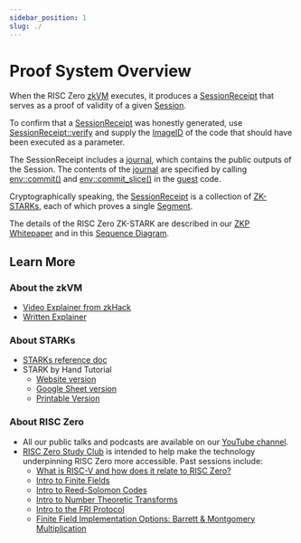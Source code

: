 ```yaml
---
sidebar_position: 1
slug: ./
---
```


# Proof System Overview

When the RISC Zero [zkVM] executes, it produces a [SessionReceipt] that serves as a proof of validity of a given [Session]. 

To confirm that a [SessionReceipt] was honestly generated, use [SessionReceipt::verify] and supply the [ImageID] of the code that should have been executed as a parameter. 

The SessionReceipt includes a [journal], which contains the public outputs of the Session. 
The contents of the [journal] are specified by calling [env::commit()] and [env::commit_slice()] in the [guest] code. 

Cryptographically speaking, the [SessionReceipt] is a collection of [ZK-STARKs], each of which proves a single [Segment]. 

The details of the RISC Zero ZK-STARK are described in our [ZKP Whitepaper] and in this [Sequence Diagram].

## Learn More
### About the zkVM
- [Video Explainer from zkHack](https://www.youtube.com/watch?v=8hwY88xJoyM&list=PLcPzhUaCxlCgig7ofeARMPwQ8vbuD6hC5&index=8)
- [Written Explainer](../zkvm/zkvm_overview.md)

### About STARKs
- [STARKs reference doc](../../reference-docs/about-starks.md)
- STARK by Hand Tutorial
  - [Website version](stark-by-hand.md)
  - [Google Sheet version](https://docs.google.com/spreadsheets/d/1Onr41OozD62y-B0jIL7bHAH5kf771-o4xvmnHUFpOyo/edit?usp=sharing) 
  - [Printable Version](assets/fibonacci-stark.pdf)

### About RISC Zero
- All our public talks and podcasts are available on our [YouTube channel]. 
- [RISC Zero Study Club] is intended to help make the technology underpinning RISC Zero more accessible. Past sessions include: 
  - [What is RISC-V and how does it relate to RISC Zero?](https://www.youtube.com/watch?v=11DIflEwx50&list=PLcPzhUaCxlCjdhONxEYZ1dgKjZh3ZvPtl&index=5)
  - [Intro to Finite Fields](https://www.youtube.com/watch?v=11DIflEwx50&list=PLcPzhUaCxlCjdhONxEYZ1dgKjZh3ZvPtl&index=2)
  - [Intro to Reed-Solomon Codes](https://www.youtube.com/watch?v=11DIflEwx50&list=PLcPzhUaCxlCjdhONxEYZ1dgKjZh3ZvPtl&index=3)
  - [Intro to Number Theoretic Transforms](https://www.youtube.com/watch?v=11DIflEwx50&list=PLcPzhUaCxlCjdhONxEYZ1dgKjZh3ZvPtl&index=4)
  - [Intro to the FRI Protocol](https://www.youtube.com/watch?v=11DIflEwx50&list=PLcPzhUaCxlCjdhONxEYZ1dgKjZh3ZvPtl&index=1)
  - [Finite Field Implementation Options: Barrett & Montgomery Multiplication](https://www.youtube.com/watch?v=hUl8ZB6hpUM&list=PLcPzhUaCxlCjdhONxEYZ1dgKjZh3ZvPtl&index=6)

[zkVM]: https://docs.rs/risc0-zkvm/latest/risc0_zkvm/
[SessionReceipt]: https://docs.rs/risc0-zkvm/latest/risc0_zkvm/receipt/
[Session]: https://docs.rs/risc0-zkvm/latest/risc0_zkvm/struct.Session.html
[SessionReceipt::verify]: https://docs.rs/risc0-zkvm/latest/risc0_zkvm/receipt/#usage
[ImageID]: https://docs.rs/risc0-build/latest/risc0_build/
[journal]: https://docs.rs/risc0-zkvm/latest/risc0_zkvm/receipt/struct.SessionReceipt.html#structfield.journal
[env::commit()]: https://docs.rs/risc0-zkvm/latest/risc0_zkvm/guest/env/index.html#functions
[env::commit_slice()]: https://docs.rs/risc0-zkvm/latest/risc0_zkvm/guest/env/index.html#functions
[guest]: https://docs.rs/risc0-zkvm/latest/risc0_zkvm/guest/index.html
[ZK-STARKs]: ../../reference-docs/about-starks.md
[Segment]: https://docs.rs/risc0-zkvm/latest/risc0_zkvm/struct.Segment.html
[ZKP Whitepaper]: https://www.risczero.com/proof-system-in-detail.pdf 
[Sequence Diagram]: proof-system-sequence-diagram.md
[RISC Zero Study Club]: https://risczero.com/studyclub
[YouTube Channel]: https://www.youtube.com/watch?v=MYYb5TXdm4c&list=PLcPzhUaCxlCgCvzkkaBWzVuHdBRsTNxj1
